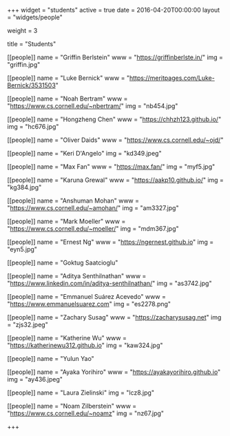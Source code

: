 +++
widget = "students"
active = true
date = 2016-04-20T00:00:00
layout = "widgets/people"

weight = 3

title = "Students"

[[people]]
  name = "Griffin Berlstein"
  www = "https://griffinberlste.in/"
  img = "griffin.jpg"

[[people]]
  name = "Luke Bernick"
  www = "https://meritpages.com/Luke-Bernick/3531503"

[[people]]
  name = "Noah Bertram"
  www = "https://www.cs.cornell.edu/~nbertram/"
  img = "nb454.jpg"

[[people]]
  name = "Hongzheng Chen"
  www = "https://chhzh123.github.io/"
  img = "hc676.jpg"

[[people]]
  name = "Oliver Daids"
  www = "https://www.cs.cornell.edu/~ojd/"

[[people]]
  name = "Keri D'Angelo"
  img = "kd349.jpeg"

[[people]]
  name = "Max Fan"
  www = "https://max.fan/"
  img = "myf5.jpg"

[[people]]
  name = "Karuna Grewal"
  www = "https://aakp10.github.io/"
  img = "kg384.jpg"

[[people]]
  name = "Anshuman Mohan"
  www = "https://www.cs.cornell.edu/~amohan/"
  img = "am3327.jpg"

[[people]]
  name = "Mark Moeller"
  www = "https://www.cs.cornell.edu/~moeller/"
  img = "mdm367.jpg"

[[people]]
  name = "Ernest Ng"
  www = "https://ngernest.github.io"
  img = "eyn5.jpg"  

[[people]]
  name = "Goktug Saatcioglu"

[[people]]
  name = "Aditya Senthilnathan"
  www = "https://www.linkedin.com/in/aditya-senthilnathan/"
  img = "as3742.jpg"

[[people]]
  name = "Emmanuel Suárez Acevedo"
  www = "https://www.emmanuelsuarez.com"
  img = "es2278.png"

[[people]]
  name = "Zachary Susag"
  www = "https://zacharysusag.net"
  img = "zjs32.jpeg"

[[people]]
  name = "Katherine Wu"
  www = "https://katherinewu312.github.io"
  img = "kaw324.jpg"

[[people]]
  name = "Yulun Yao"

[[people]]
  name = "Ayaka Yorihiro"
  www = "https://ayakayorihiro.github.io"
  img = "ay436.jpeg"

[[people]]
  name = "Laura Zielinski"
  img = "lcz8.jpg"

[[people]]
  name = "Noam Zilberstein"
  www = "https://www.cs.cornell.edu/~noamz"
  img = "nz67.jpg"

+++
